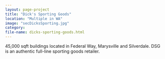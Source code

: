 ```yaml
---
layout: page-project
title: "Dick's Sporting Goods"
location: "Multiple in WA"
image: "secDicksSporting.jpg"
category:
file-name: dicks-sporting-goods.html
---
```


45,000 sqft buildings located in Federal Way, Marysville and Silverdale. DSG is an authentic full-line sporting goods retailer.
